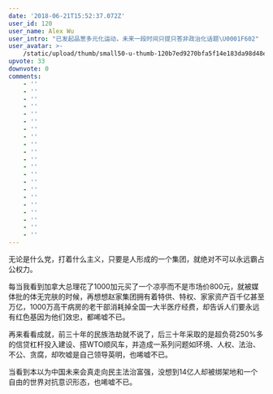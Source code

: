 ```yaml
---
date: '2018-06-21T15:52:37.072Z'
user_id: 120
user_name: Alex Wu
user_intro: "已发起品葱多元化运动，未来一段时间只提只答非政治化话题\U0001F602"
user_avatar: >-
    /static/upload/thumb/small50-u-thumb-120b7ed9270bfa5f14e183da98d48ee79ddc81ab986.png
upvote: 33
downvote: 0
comments:
    - ''
    - ''
    - ''
    - ''
    - ''
    - ''
    - ''
    - ''
    - ''
    - ''
    - ''
    - ''
    - ''
    - ''
    - ''
    - ''
    - ''
    - ''
    - ''
    - ''
    - ''
---
```


无论是什么党，打着什么主义，只要是人形成的一个集团，就绝对不可以永远霸占公权力。

每当我看到加拿大总理花了1000加元买了一个凉亭而不是市场价800元，就被媒体批的体无完肤的时候，再想想赵家集团拥有着特供、特权、家家资产百千亿甚至万亿，1000万高干病房的老干部消耗掉全国一大半医疗经费，却告诉人们要永远有红色基因为他们效忠，都唏嘘不已。

再来看看成就，前三十年的民族浩劫就不说了，后三十年采取的是超负荷250%多的信贷杠杆投入建设、搭WTO顺风车，并造成一系列问题如环境、人权、法治、不公、贪腐，却吹嘘是自己领导英明，也唏嘘不已。

当看到本以为中国未来会真走向民主法治富强，没想到14亿人却被绑架地和一个自由的世界对抗意识形态，也唏嘘不已。

